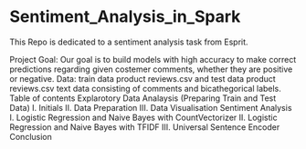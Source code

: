 # Sentiment_Analysis_in_Spark
This Repo is dedicated to a sentiment analysis task from Esprit.

Project Goal: Our goal is to build models with high accuracy to make correct predictions regarding given costemer comments, whether they are positive or negative.
Data: train data product reviews.csv and test data product reviews.csv text data consisting of comments and bicathegorical labels.
Table of contents
Explarotory Data Analaysis (Preparing Train and Test Data)
I. Initials 
II. Data Preparation 
III. Data Visualisation 
Sentiment Analysis
I. Logistic Regression and Naive Bayes with CountVectorizer 
II. Logistic Regression and Naive Bayes with TFIDF
III. Universal Sentence Encoder 
Conclusion
